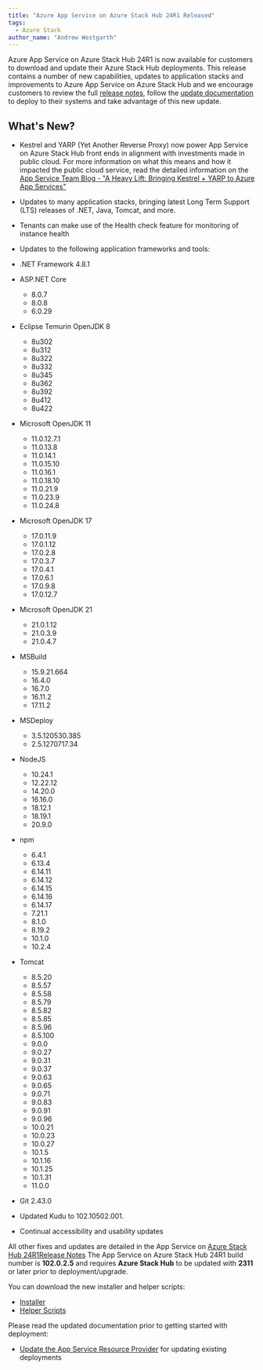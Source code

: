 ```yaml
---
title: "Azure App Service on Azure Stack Hub 24R1 Released"
tags: 
  - Azure Stack
author_name: "Andrew Westgarth"
---
```


Azure App Service on Azure Stack Hub 24R1 is now available for customers to download and update their Azure Stack Hub deployments.  This release contains a number of new capabilities, updates to application stacks and improvements to Azure App Service on Azure Stack Hub and we encourage customers to review the full [release notes](https://learn.microsoft.com/azure-stack/operator/app-service-release-notes-2024r1), follow the [update documentation](https://learn.microsoft.com/azure-stack/operator/azure-stack-app-service-update) to deploy to their systems and take advantage of this new update.

## What's New?

- Kestrel and YARP (Yet Another Reverse Proxy) now power App Service on Azure Stack Hub front ends in alignment with investments made in public cloud. For more information on what this means and how it impacted the public cloud service, read the detailed information on the [App Service Team Blog - "A Heavy Lift: Bringing Kestrel + YARP to Azure App Services"](https://azure.github.io/AppService/2022/08/16/A-Heavy-Lift.html)
- Updates to many application stacks, bringing latest Long Term Support (LTS) releases of .NET, Java, Tomcat, and more.
- Tenants can make use of the Health check feature for monitoring of instance health

- Updates to the following application frameworks and tools:

- .NET Framework 4.8.1
- ASP.NET Core
    - 8.0.7
    - 8.0.8
    - 6.0.29
- Eclipse Temurin OpenJDK 8
    - 8u302
    - 8u312
    - 8u322
    - 8u332
    - 8u345
    - 8u362
    - 8u392
    - 8u412
    - 8u422
- Microsoft OpenJDK 11
    - 11.0.12.7.1
    - 11.0.13.8
    - 11.0.14.1
    - 11.0.15.10
    - 11.0.16.1
    - 11.0.18.10
    - 11.0.21.9
    - 11.0.23.9
    - 11.0.24.8
- Microsoft OpenJDK 17
    - 17.0.11.9
    - 17.0.1.12
    - 17.0.2.8
    - 17.0.3.7
    - 17.0.4.1
    - 17.0.6.1
    - 17.0.9.8
    - 17.0.12.7
- Microsoft OpenJDK 21
    - 21.0.1.12
    - 21.0.3.9
    - 21.0.4.7
- MSBuild
    - 15.9.21.664
    - 16.4.0
    - 16.7.0
    - 16.11.2
    - 17.11.2
- MSDeploy
    - 3.5.120530.385
    - 2.5.1270717.34
- NodeJS
    - 10.24.1
    - 12.22.12
    - 14.20.0
    - 16.16.0
    - 18.12.1
    - 18.19.1
    - 20.9.0
- npm
    - 6.4.1
    - 6.13.4
    - 6.14.11
    - 6.14.12
    - 6.14.15
    - 6.14.16
    - 6.14.17
    - 7.21.1
    - 8.1.0
    - 8.19.2
    - 10.1.0
    - 10.2.4
- Tomcat
    - 8.5.20
    - 8.5.57
    - 8.5.58
    - 8.5.79
    - 8.5.82
    - 8.5.85
    - 8.5.96
    - 8.5.100
    - 9.0.0
    - 9.0.27
    - 9.0.31
    - 9.0.37
    - 9.0.63
    - 9.0.65
    - 9.0.71
    - 9.0.83
    - 9.0.91
    - 9.0.96
    - 10.0.21
    - 10.0.23
    - 10.0.27
    - 10.1.5
    - 10.1.16
    - 10.1.25
    - 10.1.31
    - 11.0.0
- Git 2.43.0

- Updated Kudu to 102.10502.001.

- Continual accessibility and usability updates

All other fixes and updates are detailed in the App Service on [Azure Stack Hub 24R1Release Notes](https://learn.microsoft.com/azure-stack/operator/app-service-release-notes-2024r1)
The App Service on Azure Stack Hub 24R1 build number is **102.0.2.5** and requires **Azure Stack Hub** to be updated with **2311** or later prior to deployment/upgrade.

You can download the new installer and helper scripts:

- [Installer](https://aka.ms/appsvcupdate24R1installer)
- [Helper Scripts](https://aka.ms/appsvconmashelpers)

Please read the updated documentation prior to getting started with deployment:

- [Update the App Service Resource Provider](https://learn.microsoft.com/azure-stack/operator/azure-stack-app-service-update) for updating existing deployments